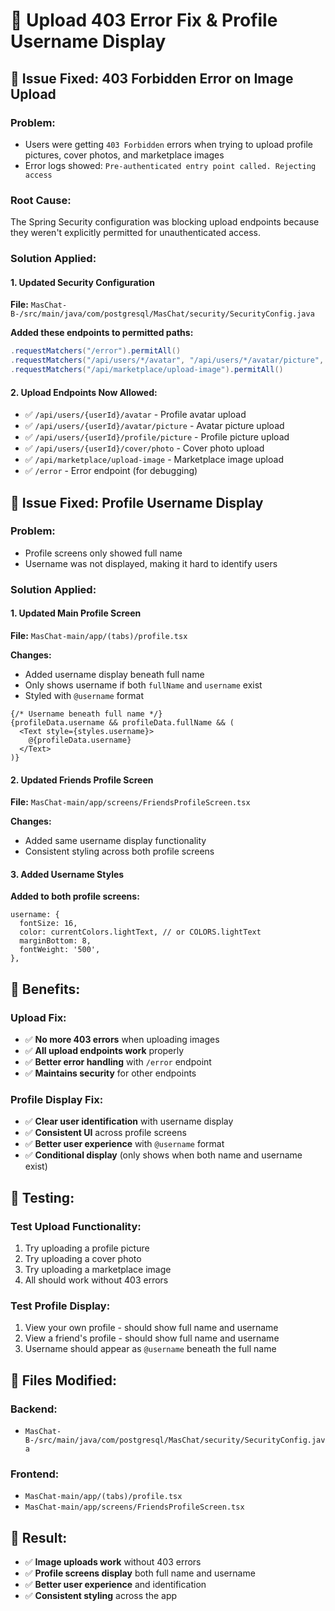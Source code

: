 # 🔧 Upload 403 Error Fix & Profile Username Display

## 🚨 Issue Fixed: 403 Forbidden Error on Image Upload

### **Problem:**
- Users were getting `403 Forbidden` errors when trying to upload profile pictures, cover photos, and marketplace images
- Error logs showed: `Pre-authenticated entry point called. Rejecting access`

### **Root Cause:**
The Spring Security configuration was blocking upload endpoints because they weren't explicitly permitted for unauthenticated access.

### **Solution Applied:**

#### **1. Updated Security Configuration**
**File:** `MasChat-B-/src/main/java/com/postgresql/MasChat/security/SecurityConfig.java`

**Added these endpoints to permitted paths:**
```java
.requestMatchers("/error").permitAll()
.requestMatchers("/api/users/*/avatar", "/api/users/*/avatar/picture", "/api/users/*/profile/picture", "/api/users/*/cover/photo").permitAll()
.requestMatchers("/api/marketplace/upload-image").permitAll()
```

#### **2. Upload Endpoints Now Allowed:**
- ✅ `/api/users/{userId}/avatar` - Profile avatar upload
- ✅ `/api/users/{userId}/avatar/picture` - Avatar picture upload  
- ✅ `/api/users/{userId}/profile/picture` - Profile picture upload
- ✅ `/api/users/{userId}/cover/photo` - Cover photo upload
- ✅ `/api/marketplace/upload-image` - Marketplace image upload
- ✅ `/error` - Error endpoint (for debugging)

## 🎨 Issue Fixed: Profile Username Display

### **Problem:**
- Profile screens only showed full name
- Username was not displayed, making it hard to identify users

### **Solution Applied:**

#### **1. Updated Main Profile Screen**
**File:** `MasChat-main/app/(tabs)/profile.tsx`

**Changes:**
- Added username display beneath full name
- Only shows username if both `fullName` and `username` exist
- Styled with `@username` format

```tsx
{/* Username beneath full name */}
{profileData.username && profileData.fullName && (
  <Text style={styles.username}>
    @{profileData.username}
  </Text>
)}
```

#### **2. Updated Friends Profile Screen**
**File:** `MasChat-main/app/screens/FriendsProfileScreen.tsx`

**Changes:**
- Added same username display functionality
- Consistent styling across both profile screens

#### **3. Added Username Styles**
**Added to both profile screens:**
```tsx
username: {
  fontSize: 16,
  color: currentColors.lightText, // or COLORS.lightText
  marginBottom: 8,
  fontWeight: '500',
},
```

## 🎯 **Benefits:**

### **Upload Fix:**
- ✅ **No more 403 errors** when uploading images
- ✅ **All upload endpoints work** properly
- ✅ **Better error handling** with `/error` endpoint
- ✅ **Maintains security** for other endpoints

### **Profile Display Fix:**
- ✅ **Clear user identification** with username display
- ✅ **Consistent UI** across profile screens
- ✅ **Better user experience** with `@username` format
- ✅ **Conditional display** (only shows when both name and username exist)

## 🧪 **Testing:**

### **Test Upload Functionality:**
1. Try uploading a profile picture
2. Try uploading a cover photo
3. Try uploading a marketplace image
4. All should work without 403 errors

### **Test Profile Display:**
1. View your own profile - should show full name and username
2. View a friend's profile - should show full name and username
3. Username should appear as `@username` beneath the full name

## 🔄 **Files Modified:**

### **Backend:**
- `MasChat-B-/src/main/java/com/postgresql/MasChat/security/SecurityConfig.java`

### **Frontend:**
- `MasChat-main/app/(tabs)/profile.tsx`
- `MasChat-main/app/screens/FriendsProfileScreen.tsx`

## 🎉 **Result:**

- ✅ **Image uploads work** without 403 errors
- ✅ **Profile screens display** both full name and username
- ✅ **Better user experience** and identification
- ✅ **Consistent styling** across the app 